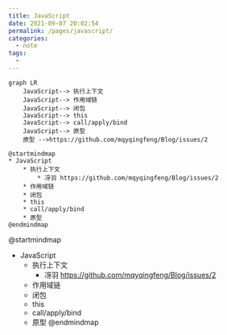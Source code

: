 ```yaml
---
title: JavaScript
date: 2021-09-07 20:02:54
permalink: /pages/javascript/
categories:
  - note
tags:
  -
---
```


```mermaid
graph LR
	JavaScript--> 执行上下文
	JavaScript--> 作用域链
	JavaScript--> 闭包
	JavaScript--> this
	JavaScript--> call/apply/bind
	JavaScript--> 原型
	原型 -->https://github.com/mqyqingfeng/Blog/issues/2
```


```plantuml
@startmindmap
* JavaScript
	* 执行上下文
		* 冴羽 https://github.com/mqyqingfeng/Blog/issues/2
	* 作用域链
	* 闭包
	* this
	* call/apply/bind
	* 原型
@endmindmap
```
@startmindmap
* JavaScript
	* 执行上下文
		* 冴羽 https://github.com/mqyqingfeng/Blog/issues/2
	* 作用域链
	* 闭包
	* this
	* call/apply/bind
	* 原型
@endmindmap